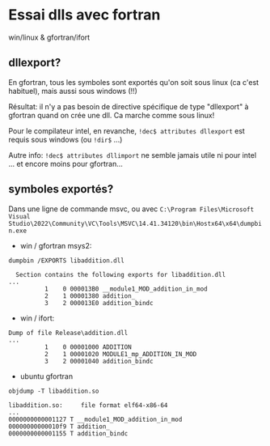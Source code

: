 # Essai dlls avec fortran

win/linux & gfortran/ifort



## dllexport?

En gfortran, tous les symboles sont exportés qu'on soit sous linux (ca c'est habituel), mais aussi sous windows (!!)

Résultat: il n'y a pas besoin de directive spécifique de type "dllexport" à gfortran quand on crée une dll. Ca marche comme sous linux!

Pour le compilateur intel, en revanche, `!dec$ attributes dllexport` est requis sous windows (ou `!dir$` ...)

Autre info: `!dec$ attributes dllimport` ne semble jamais utile ni pour intel ... et encore moins pour gfortran...

## symboles exportés?

Dans une ligne de commande msvc, ou avec `C:\Program Files\Microsoft Visual Studio\2022\Community\VC\Tools\MSVC\14.41.34120\bin\Hostx64\x64\dumpbin.exe`

* win / gfortran msys2:

````
dumpbin /EXPORTS libaddition.dll
````

````
  Section contains the following exports for libaddition.dll
...
          1    0 000013B0 __module1_MOD_addition_in_mod
          2    1 00001380 addition_
          3    2 000013E0 addition_bindc
````

* win / ifort:

````
Dump of file Release\addition.dll
...
          1    0 00001000 ADDITION
          2    1 00001020 MODULE1_mp_ADDITION_IN_MOD
          3    2 00001040 addition_bindc
````

* ubuntu  gfortran

````
objdump -T libaddition.so
````

````
libaddition.so:     file format elf64-x86-64
...
0000000000001127 T __module1_MOD_addition_in_mod
00000000000010f9 T addition_
0000000000001155 T addition_bindc
````

